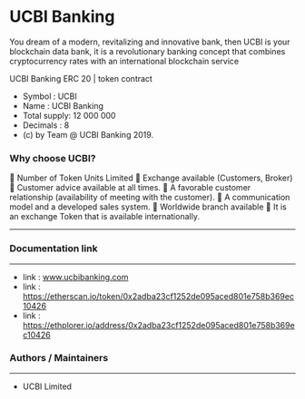 # UCBI Banking

You dream of a modern, revitalizing and innovative bank, then UCBI is your blockchain data bank, it is a revolutionary banking concept that combines cryptocurrency rates with an international blockchain service

UCBI Banking ERC 20 | token contract

- Symbol      : UCBI
- Name        : UCBI Banking
- Total supply: 12 000 000
- Decimals    : 8
- (c) by Team @ UCBI Banking 2019.


### Why choose UCBI?


 Number of Token Units Limited
 Exchange available (Customers, Broker)
 Customer advice available at all times.
 A favorable customer relationship (availability of meeting with the customer).
 A communication model and a developed sales system.
 Worldwide branch available
 It is an exchange Token that is available internationally.

---

### Documentation link
---

- link : www.ucbibanking.com
- link : https://etherscan.io/token/0x2adba23cf1252de095aced801e758b369ec10426
- link : https://ethplorer.io/address/0x2adba23cf1252de095aced801e758b369ec10426


### Authors / Maintainers
---

- UCBI Limited
